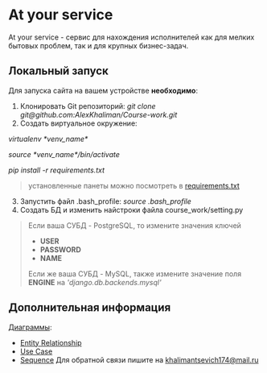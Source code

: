 # At your service
At your service - сервис для нахождения исполнителей как для мелких бытовых проблем, так и для крупных бизнес-задач.
## Локальный запуск
Для запуска сайта на вашем устройстве **необходимо**:
1. Клонировать Git репозиторий: *git clone git@<span></span>github.com:AlexKhaliman/Course-work.git*
2. Создать виртуальное окружение:

*virtualenv \*venv_name\**

*source \*venv_name\*/bin/activate*

*pip install -r requirements.txt*

> установленные панеты можно посмотреть в [requirements.txt](https://github.com/AlexKhaliman/Course-work/blob/master/requirements.txt)
3. Запустить файл .bash_profile: *source .bash_profile*
4. Создать БД и изменить найстроки файла course_work/setting.py
> Если ваша СУБД - PostgreSQL, то измените значения ключей
> - **USER**
> - **PASSWORD**
> - **NAME**
>
> Если же ваша СУБД - MySQL, также измените значение поля **ENGINE** на *'django.db.backends.mysql'*
## Дополнительная информация
[Диаграммы](https://github.com/AlexKhaliman/Course-work/tree/master/diagrams):
- [Entity Relationship](https://github.com/AlexKhaliman/Course-work/blob/master/diagrams/ERD%20.png)
- [Use Case](https://github.com/AlexKhaliman/Course-work/blob/master/diagrams/UCD.png)
- [Sequence](https://github.com/AlexKhaliman/Course-work/blob/master/diagrams/sequences.png)
Для обратной связи пишите на khalimantsevich174@mail.ru
